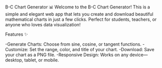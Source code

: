 B-C Chart Generator 📊
Welcome to the B-C Chart Generator! This is a simple and elegant web app that lets you create and download beautiful mathematical charts in just a few clicks. Perfect for students, teachers, or anyone who loves data visualization!

Features ✨

-Generate Charts: Choose from sine, cosine, or tangent functions.
-Customize: Set the range, color, and title of your chart.
-Download: Save your chart as a PNG file.
-Responsive Design: Works on any device—desktop, tablet, or mobile.
